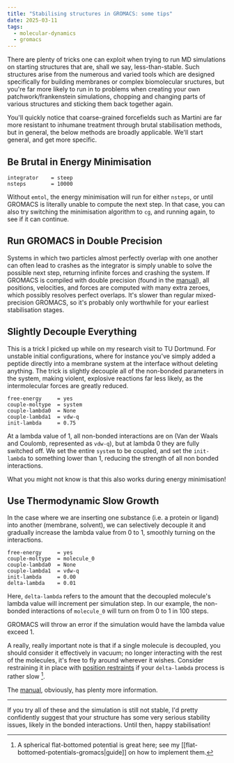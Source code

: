 ```yaml
---
title: "Stabilising structures in GROMACS: some tips"
date: 2025-03-11
tags:
  - molecular-dynamics
  - gromacs
---
```

There are plenty of tricks one can exploit when trying to run MD simulations on starting structures that are, shall we say, less-than-stable. Such structures arise from the numerous and varied tools which are designed specifically for building membranes or complex biomolecular sructures, but you're far more likely to run in to problems when creating your own patchwork/frankenstein simulations, chopping and changing parts of various structures and sticking them back together again.

You'll quickly notice that coarse-grained forcefields such as Martini are far more resistant to inhumane treatment through brutal stabilisation methods, but in general, the below methods are broadly applicable. We'll start general, and get more specific.

## Be Brutal in Energy Minimisation
```
integrator    = steep
nsteps        = 10000
```
Without `emtol`, the energy minimisation will run for either `nsteps`, or until GROMACS is literally unable to compute the next step. In that case, you can also try switching the minimisation algorithm to `cg`, and running again, to see if it can continue. 

## Run GROMACS in Double Precision
Systems in which two particles almost perfectly overlap with one another can often lead to crashes as the integrator is simply unable to solve the possible next step, returning infinite forces and crashing the system. If GROMACS is compiled with double precision (found in the [manual](https://manual.gromacs.org/2024.4/install-guide/index.html#typical-installation)), all positions, velocities, and forces are computed with many extra zeroes, which possibly resolves perfect overlaps. It's slower than regular mixed-precision GROMACS, so it's probably only worthwhile for your earliest stabilisation stages.

## Slightly Decouple Everything
This is a trick I picked up while on my research visit to TU Dortmund. For unstable initial configurations, where for instance you've simply added a peptide directly into a membrane system at the interface without deleting anything. The trick is slightly decouple all of the non-bonded parameters in the system, making violent, explosive reactions far less likely, as the intermolecular forces are greatly reduced.

```
free-energy     = yes
couple-moltype  = system
couple-lambda0  = None  
couple-lambda1  = vdw-q
init-lambda     = 0.75 
```
At a lambda value of 1, all non-bonded interactions are on (Van der Waals and Coulomb, represented as `vdw-q`), but at lambda 0 they are fully switched off. We set the entire `system` to be coupled, and set the `init-lambda` to something lower than 1, reducing the strength of all non bonded interactions. 

What you might not know is that this also works during energy minimisation!

## Use Thermodynamic Slow Growth
In the case where we are inserting one substance (i.e. a protein or ligand) into another (membrane, solvent), we can selectively decouple it and gradually increase the lambda value from 0 to 1, smoothly turning on the interactions. 
```
free-energy     = yes
couple-moltype  = molecule_0
couple-lambda0  = None  
couple-lambda1  = vdw-q
init-lambda     = 0.00
delta-lambda    = 0.01
```

Here, `delta-lambda` refers to the amount that the decoupled molecule's lambda value will increment per simulation step. In our example, the non-bonded interactions of `molecule_0` will turn on from 0 to 1 in 100 steps. 

GROMACS will throw an error if the simulation would have the lambda value exceed 1. 

A really, really important note is that if a single molecule is decoupled, you should consider it effectively in vacuum; no longer interacting with the rest of the molecules, it's free to fly around wherever it wishes. Consider restraining it in place with [position restraints](https://manual.gromacs.org/2024.4/reference-manual/functions/restraints.html) if your `delta-lambda` process is rather slow [^1].

The [manual](https://manual.gromacs.org/2024.4/user-guide/mdp-options.html#free-energy-calculations), obviously, has plenty more information.

---

If you try all of these and the simulation is still not stable, I'd pretty confidently suggest that your structure has some very serious stability issues, likely in the bonded interactions. Until then, happy stabilisation!

[^1]: A spherical flat-bottomed potential is great here; see my [[flat-bottomed-potentials-gromacs|guide]] on how to implement them.
